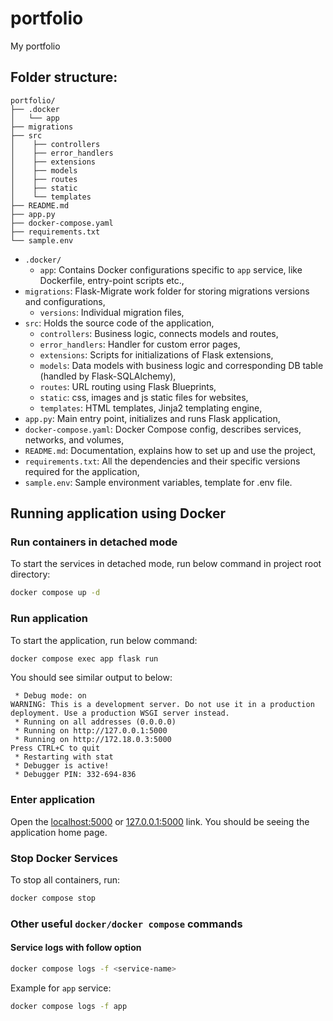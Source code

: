 # portfolio
My portfolio

## Folder structure:

    portfolio/
    ├── .docker
    │   └── app
    ├── migrations
    ├── src
    │    ├── controllers
    │    ├── error_handlers
    │    ├── extensions
    │    ├── models
    │    ├── routes
    │    ├── static
    │    └── templates
    ├── README.md
    ├── app.py
    ├── docker-compose.yaml
    ├── requirements.txt
    └── sample.env

- `.docker/`
  - `app`: Contains Docker configurations specific to `app` service, like Dockerfile, entry-point scripts etc.,
- `migrations`: Flask-Migrate work folder for storing migrations versions and configurations,
  - `versions`: Individual migration files,
- `src`: Holds the source code of the application,
  - `controllers`: Business logic, connects models and routes,
  - `error_handlers`: Handler for custom error pages,
  - `extensions`: Scripts for initializations of Flask extensions,
  - `models`: Data models with business logic and corresponding DB table (handled by Flask-SQLAlchemy),
  - `routes`: URL routing using Flask Blueprints,
  - `static`: css, images and js static files for websites,
  - `templates`: HTML templates, Jinja2 templating engine,
- `app.py`: Main entry point, initializes and runs Flask application,
- `docker-compose.yaml`: Docker Compose config, describes services, networks, and volumes,
- `README.md`: Documentation, explains how to set up and use the project,
- `requirements.txt`: All the dependencies and their specific versions required for the application,
- `sample.env`: Sample environment variables, template for .env file.

## Running application using Docker

### Run containers in detached mode
To start the services in detached mode, run below command in project root directory:
```bash
docker compose up -d
```

### Run application
To start the application, run below command:
```bash
docker compose exec app flask run
```
You should see similar output to below:
```
 * Debug mode: on
WARNING: This is a development server. Do not use it in a production deployment. Use a production WSGI server instead.
 * Running on all addresses (0.0.0.0)
 * Running on http://127.0.0.1:5000
 * Running on http://172.18.0.3:5000
Press CTRL+C to quit
 * Restarting with stat
 * Debugger is active!
 * Debugger PIN: 332-694-836
```

### Enter application
Open the [localhost:5000](http://localhost:5000) or [127.0.0.1:5000](http://127.0.0.1:5000) link.
You should be seeing the application home page.

### Stop Docker Services
To stop all containers, run:
```bash
docker compose stop
```

### Other useful `docker/docker compose` commands

#### Service logs with follow option
```bash
docker compose logs -f <service-name>
```
Example for `app` service:
```bash
docker compose logs -f app
```
